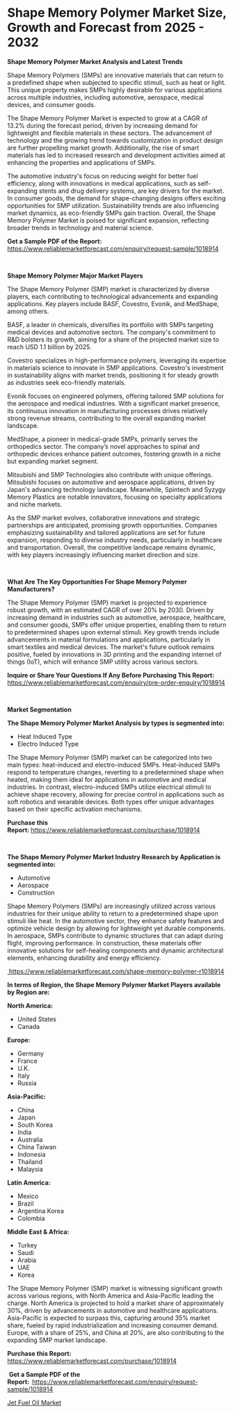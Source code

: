 <p><h1>Shape Memory Polymer Market Size, Growth and Forecast from 2025 - 2032</h1></p><p><strong>Shape Memory Polymer Market Analysis and Latest Trends</strong></p>
<p><p>Shape Memory Polymers (SMPs) are innovative materials that can return to a predefined shape when subjected to specific stimuli, such as heat or light. This unique property makes SMPs highly desirable for various applications across multiple industries, including automotive, aerospace, medical devices, and consumer goods.</p><p>The Shape Memory Polymer Market is expected to grow at a CAGR of 13.2% during the forecast period, driven by increasing demand for lightweight and flexible materials in these sectors. The advancement of technology and the growing trend towards customization in product design are further propelling market growth. Additionally, the rise of smart materials has led to increased research and development activities aimed at enhancing the properties and applications of SMPs.</p><p>The automotive industry's focus on reducing weight for better fuel efficiency, along with innovations in medical applications, such as self-expanding stents and drug delivery systems, are key drivers for the market. In consumer goods, the demand for shape-changing designs offers exciting opportunities for SMP utilization. Sustainability trends are also influencing market dynamics, as eco-friendly SMPs gain traction. Overall, the Shape Memory Polymer Market is poised for significant expansion, reflecting broader trends in technology and material science.</p></p>
<p><strong>Get a Sample PDF of the Report:&nbsp;</strong> <a href="https://www.reliablemarketforecast.com/enquiry/request-sample/1018914?utm_campaign=1840&utm_medium=2&utm_source=Github&utm_content=ia&utm_term=30012025&utm_id=shape-memory-polymer">https://www.reliablemarketforecast.com/enquiry/request-sample/1018914</a></p>
<p>&nbsp;</p>
<p><strong>Shape Memory Polymer Major Market Players</strong></p>
<p><p>The Shape Memory Polymer (SMP) market is characterized by diverse players, each contributing to technological advancements and expanding applications. Key players include BASF, Covestro, Evonik, and MedShape, among others.</p><p>BASF, a leader in chemicals, diversifies its portfolio with SMPs targeting medical devices and automotive sectors. The company's commitment to R&D bolsters its growth, aiming for a share of the projected market size to reach USD 1.1 billion by 2025.</p><p>Covestro specializes in high-performance polymers, leveraging its expertise in materials science to innovate in SMP applications. Covestro's investment in sustainability aligns with market trends, positioning it for steady growth as industries seek eco-friendly materials.</p><p>Evonik focuses on engineered polymers, offering tailored SMP solutions for the aerospace and medical industries. With a significant market presence, its continuous innovation in manufacturing processes drives relatively strong revenue streams, contributing to the overall expanding market landscape.</p><p>MedShape, a pioneer in medical-grade SMPs, primarily serves the orthopedics sector. The company’s novel approaches to spinal and orthopedic devices enhance patient outcomes, fostering growth in a niche but expanding market segment.</p><p>Mitsubishi and SMP Technologies also contribute with unique offerings. Mitsubishi focuses on automotive and aerospace applications, driven by Japan's advancing technology landscape. Meanwhile, Spintech and Syzygy Memory Plastics are notable innovators, focusing on specialty applications and niche markets.</p><p>As the SMP market evolves, collaborative innovations and strategic partnerships are anticipated, promising growth opportunities. Companies emphasizing sustainability and tailored applications are set for future expansion, responding to diverse industry needs, particularly in healthcare and transportation. Overall, the competitive landscape remains dynamic, with key players increasingly influencing market direction and size.</p></p>
<p>&nbsp;</p>
<p><strong>What Are The Key Opportunities For Shape Memory Polymer Manufacturers?</strong></p>
<p><p>The Shape Memory Polymer (SMP) market is projected to experience robust growth, with an estimated CAGR of over 20% by 2030. Driven by increasing demand in industries such as automotive, aerospace, healthcare, and consumer goods, SMPs offer unique properties, enabling them to return to predetermined shapes upon external stimuli. Key growth trends include advancements in material formulations and applications, particularly in smart textiles and medical devices. The market's future outlook remains positive, fueled by innovations in 3D printing and the expanding internet of things (IoT), which will enhance SMP utility across various sectors.</p></p>
<p><strong>Inquire or Share Your Questions If Any Before Purchasing This Report:</strong> <a href="https://www.reliablemarketforecast.com/enquiry/pre-order-enquiry/1018914?utm_campaign=1840&utm_medium=2&utm_source=Github&utm_content=ia&utm_term=30012025&utm_id=shape-memory-polymer">https://www.reliablemarketforecast.com/enquiry/pre-order-enquiry/1018914</a></p>
<p>&nbsp;</p>
<p><strong>Market Segmentation</strong></p>
<p><strong>The Shape Memory Polymer Market Analysis by types is segmented into:</strong></p>
<p><ul><li>Heat Induced Type</li><li>Electro Induced Type</li></ul></p>
<p><p>The Shape Memory Polymer (SMP) market can be categorized into two main types: heat-induced and electro-induced SMPs. Heat-induced SMPs respond to temperature changes, reverting to a predetermined shape when heated, making them ideal for applications in automotive and medical industries. In contrast, electro-induced SMPs utilize electrical stimuli to achieve shape recovery, allowing for precise control in applications such as soft robotics and wearable devices. Both types offer unique advantages based on their specific activation mechanisms.</p></p>
<p><strong>Purchase this Report:&nbsp;</strong><a href="https://www.reliablemarketforecast.com/purchase/1018914?utm_campaign=1840&utm_medium=2&utm_source=Github&utm_content=ia&utm_term=30012025&utm_id=shape-memory-polymer">https://www.reliablemarketforecast.com/purchase/1018914</a></p>
<p>&nbsp;</p>
<p><strong>The Shape Memory Polymer Market Industry Research by Application is segmented into:</strong></p>
<p><ul><li>Automotive</li><li>Aerospace</li><li>Construction</li></ul></p>
<p><p>Shape Memory Polymers (SMPs) are increasingly utilized across various industries for their unique ability to return to a predetermined shape upon stimuli like heat. In the automotive sector, they enhance safety features and optimize vehicle design by allowing for lightweight yet durable components. In aerospace, SMPs contribute to dynamic structures that can adapt during flight, improving performance. In construction, these materials offer innovative solutions for self-healing components and dynamic architectural elements, enhancing durability and energy efficiency.</p></p>
<p><a href="https://www.reliablemarketforecast.com/shape-memory-polymer-r1018914?utm_campaign=1840&utm_medium=2&utm_source=Github&utm_content=ia&utm_term=30012025&utm_id=shape-memory-polymer">&nbsp;https://www.reliablemarketforecast.com/shape-memory-polymer-r1018914</a></p>
<p><strong>In terms of Region, the Shape Memory Polymer Market Players available by Region are:</strong></p>
<p>
    <p> <strong> North America: </strong>
        <ul>
            <li>United States</li>
            <li>Canada</li>
        </ul>
        </p> 
    <p> <strong> Europe: </strong>
        <ul>
            <li>Germany</li>
            <li>France</li>
            <li>U.K.</li>
            <li>Italy</li>
            <li>Russia</li>
        </ul>
        </p> 
    <p> <strong> Asia-Pacific: </strong>
        <ul>
            <li>China</li>
            <li>Japan</li>
            <li>South Korea</li>
            <li>India</li>
            <li>Australia</li>
            <li>China Taiwan</li>
            <li>Indonesia</li>
            <li>Thailand</li>
            <li>Malaysia</li>
        </ul>
        </p> 
    <p> <strong> Latin America: </strong>
        <ul>
            <li>Mexico</li>
            <li>Brazil</li>
            <li>Argentina Korea</li>
            <li>Colombia</li>
        </ul>
        </p> 
    <p> <strong> Middle East & Africa: </strong>
        <ul>
            <li>Turkey</li>
            <li>Saudi</li>
            <li>Arabia</li>
            <li>UAE</li>
            <li>Korea</li>
        </ul>
    </p>
    </p>
<p><p>The Shape Memory Polymer (SMP) market is witnessing significant growth across various regions, with North America and Asia-Pacific leading the charge. North America is projected to hold a market share of approximately 30%, driven by advancements in automotive and healthcare applications. Asia-Pacific is expected to surpass this, capturing around 35% market share, fueled by rapid industrialization and increasing consumer demand. Europe, with a share of 25%, and China at 20%, are also contributing to the expanding SMP market landscape.</p></p>
<p><strong>Purchase this Report: </strong><a href="https://www.reliablemarketforecast.com/purchase/1018914?utm_campaign=1840&utm_medium=2&utm_source=Github&utm_content=ia&utm_term=30012025&utm_id=shape-memory-polymer">https://www.reliablemarketforecast.com/purchase/1018914</a></p>
<p>&nbsp;<strong>Get a Sample PDF of the Report:&nbsp;&nbsp;</strong><a href="https://www.reliablemarketforecast.com/enquiry/request-sample/1018914?utm_campaign=1840&utm_medium=2&utm_source=Github&utm_content=ia&utm_term=30012025&utm_id=shape-memory-polymer">https://www.reliablemarketforecast.com/enquiry/request-sample/1018914</a></p>
<p><strong></strong></p>
<p><p><a href="https://github.com/ElviraLeka1962/Market-Research-Report-List-1/blob/main/jet-fuel-oil-market.md?utm_campaign=1840&utm_medium=2&utm_source=Github&utm_content=ia&utm_term=30012025&utm_id=shape-memory-polymer">Jet Fuel Oil Market</a></p></p>
